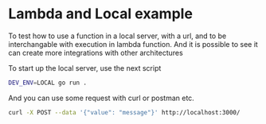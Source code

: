 # Lambda and Local example

To test how to use a function in a local server, with a url, and to be interchangable with execution in lambda function. And it is possible to see it can create more integrations with other architectures

To start up the local server, use the next script

```bash
DEV_ENV=LOCAL go run .
```

And you can use some request with curl or postman etc.
```bash
curl -X POST --data '{"value": "message"}' http://localhost:3000/
```